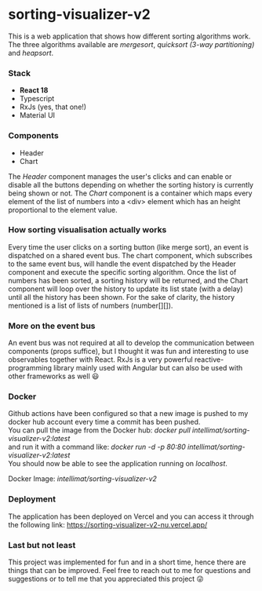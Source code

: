 # sorting-visualizer-v2

This is a web application that shows how different sorting algorithms work. The three algorithms available are _mergesort_, _quicksort (3-way partitioning)_ and  _heapsort_.

### Stack

- **React 18**
- Typescript
- RxJs (yes, that one!)
- Material UI

### Components

- Header
- Chart

The _Header_ component manages the user's clicks and can enable or disable all the buttons depending on whether the sorting history is currently being shown or not.
The _Chart_ component is a container which maps every element of the list of numbers into a \<div> element which has an height proportional to the element value.

### How sorting visualisation actually works

Every time the user clicks on a sorting button (like merge sort), an event is dispatched on a shared event bus. The chart component, which subscribes to the same event bus, will handle the event dispatched by the Header component and execute the specific sorting algorithm. Once the list of numbers has been sorted, a sorting history will be returned, and the Chart component will loop over the history to update its list state (with a delay) until all the history has been shown.  For the sake of clarity, the history mentioned is a list of lists of numbers (number[][]).

### More on the event bus

An event bus was not required at all to develop the communication between components (props suffice), but I thought it was fun and interesting to use observables together with React. RxJs is a very powerful reactive-programming library mainly used with Angular but can also be used with other frameworks as well :smiley:

### Docker

Github actions have been configured so that a new image is pushed to my docker hub account every time a commit has been pushed. <br>
You can pull the image from the Docker hub: _docker pull intellimat/sorting-visualizer-v2:latest_ <br> and run it with a command like: _docker run -d -p 80:80 intellimat/sorting-visualizer-v2:latest_ <br>
You should now be able to see the application running on _localhost_. <br> 

Docker Image: _intellimat/sorting-visualizer-v2_

### Deployment

The application has been deployed on Vercel and you can access it through the following link: https://sorting-visualizer-v2-nu.vercel.app/

### Last but not least

This project was implemented for fun and in a short time, hence there are things that can be improved.
Feel free to reach out to me for questions and suggestions or to tell me that you appreciated this project :stuck_out_tongue_winking_eye:
